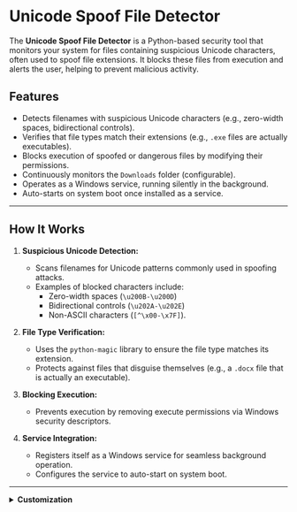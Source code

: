 # Unicode Spoof File Detector

The **Unicode Spoof File Detector** is a Python-based security tool that monitors your system for files containing suspicious Unicode characters, often used to spoof file extensions. It blocks these files from execution and alerts the user, helping to prevent malicious activity.

## Features
- Detects filenames with suspicious Unicode characters (e.g., zero-width spaces, bidirectional controls).
- Verifies that file types match their extensions (e.g., `.exe` files are actually executables).
- Blocks execution of spoofed or dangerous files by modifying their permissions.
- Continuously monitors the `Downloads` folder (configurable).
- Operates as a Windows service, running silently in the background.
- Auto-starts on system boot once installed as a service.

---

## How It Works
1. **Suspicious Unicode Detection:**
   - Scans filenames for Unicode patterns commonly used in spoofing attacks.
   - Examples of blocked characters include:
     - Zero-width spaces (`\u200B-\u200D`)
     - Bidirectional controls (`\u202A-\u202E`)
     - Non-ASCII characters (`[^\x00-\x7F]`).

2. **File Type Verification:**
   - Uses the `python-magic` library to ensure the file type matches its extension.
   - Protects against files that disguise themselves (e.g., a `.docx` file that is actually an executable).

3. **Blocking Execution:**
   - Prevents execution by removing execute permissions via Windows security descriptors.

4. **Service Integration:**
   - Registers itself as a Windows service for seamless background operation.
   - Configures the service to auto-start on system boot.

---

<details>
<summary><strong>Customization</strong></summary>

### Change the Monitored Directory
By default, the tool monitors the `Downloads` folder. To monitor additional or different directories:
1. Open the `unicode-spoof-detector.py` file.
2. Locate the `self.download_folder` variable in the `UnicodeSpoofDetector` class.
3. Modify it to include the path of your desired directory:
   ```python
   self.download_folder = os.path.expanduser('~\\Desktop')
---

## Prerequisites
1. **Python 3.8 or later** installed on your system.
2. Required Python libraries:
   ```bash
   pip install pywin32 python-magic
   
